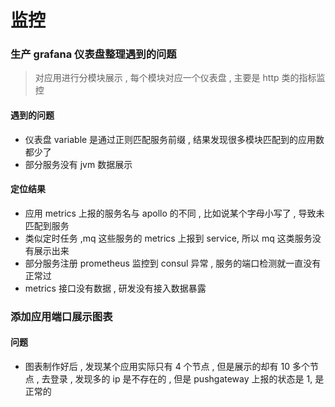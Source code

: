 # 监控

### 生产 grafana 仪表盘整理遇到的问题

> 对应用进行分模块展示 , 每个模块对应一个仪表盘 , 主要是 http 类的指标监控

#### 遇到的问题

* 仪表盘 variable 是通过正则匹配服务前缀 , 结果发现很多模块匹配到的应用数都少了
* 部分服务没有 jvm 数据展示

#### 定位结果

* 应用 metrics 上报的服务名与 apollo 的不同 , 比如说某个字母小写了 , 导致未匹配到服务
* 类似定时任务 ,mq 这些服务的 metrics 上报到 service, 所以 mq 这类服务没有展示出来
* 部分服务注册 prometheus 监控到 consul 异常 , 服务的端口检测就一直没有正常过
* metrics 接口没有数据 , 研发没有接入数据暴露

### 添加应用端口展示图表

#### 问题

* 图表制作好后 , 发现某个应用实际只有 4 个节点 , 但是展示的却有 10 多个节点 , 去登录 , 发现多的 ip 是不存在的 , 但是 pushgateway 上报的状态是 1, 是正常的
